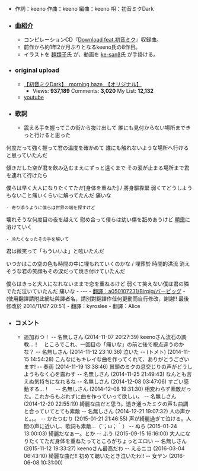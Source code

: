 - 作詞：keeno
作曲：keeno
編曲：keeno
唄：初音ミクDark
- ### [曲紹介](https://w.atwiki.jp/hmiku/pages/30720.html)
    - コンピレーションCD『[Download feat.初音ミク](https://w.atwiki.jp/hmiku/pages/30531.html)』収録曲。
    - 前作から約1年2か月ぶりとなるkeeno氏の8作目。
    - イラストを [麺類子](https://w.atwiki.jp/hmiku/pages/22832.html)氏 が、動画を [ke-sanβ](https://w.atwiki.jp/hmiku/pages/19437.html)氏 が手掛ける。
- ### original upload 
    - [【初音ミクDark】　morning haze　【オリジナル】](https://www.nicovideo.jp/watch/sm24862460)
        - Views: **937,189** Comments: **3,020** My List: **12,132**
    - [youtube](https://www.youtube.com/watch?v=Zs1vzQPEXTw)
- ### 歌詞
    - 震える手を握ってこの街から抜け出して
誰にも見付からない場所まできっと行けると思った

何度だって強く握って君の温度を確かめて
誰にも触れないような場所へ行けると思っていたんだ

傾きだした空が君を飲み込むまえにずっと遠くまで
その涙が止まる場所まで君を連れて行けたら

僕らは早く大人になりたくてただ[身体を重ねた] / 將身驅靠緊
弱くてどうしようもないこと痛いくらいに解ってたんだ
痛いな


    - 寄り添うように僕らは世界の端を探すけど
壊れそうな何度目の夜を越えて
慰め合って僕らは幼い傷を舐めあうけど
[朝靄](asamoya)に溶けていく


    - 冷たくなったその手を解いて
君は微笑って「もういいよ」と呟いたんだ

いつかはこの空の色も時間の中に埋もれていくのかな / 埋葬於 時間的洪流
消えそうな君の笑顔もその涙だって焼き付けていたんだ

僕らはきっと大人になれないままで恋を重ねるけど
弱くて笑えない僕は君の隣でただ泣いていたんだ
痛いな
    - ---
    - [翻譯：a050107231/Birpig/バーピッグ](https://w.atwiki.jp/vocaloidchly/pages/6785.html)
        - (使用翻譯請附此網址與譯者名，請別對翻譯作任何更動而自行修改，謝謝!!
最後修改於 2014/11/07 20:51)
    - 翻譯：kyroslee
    - 翻譯：Alice
- ### コメント
    - 追加おつ！ -- 名無しさん (2014-11-07 20:27:39)
keenoさん流石の調教…！　ところでこれ、一回目の「痛いな」の前と後で視点違うのかな？ -- 名無しさん (2014-11-12 23:10:36)
泣いた -- (トメト) (2014-11-15 14:54:28)
こんなにもキレイな曲を作ってくれて、ありがとうございます! -- 奏雨 (2014-11-19 13:38:46)
冒頭のミクの息交じりの声がどうしようもなく心を震わす -- 名無しさん (2014-11-25 21:49:43)
なんとも言えぬ気持ちになれるね -- 名無しさん (2014-12-08 03:47:06)
すごい感動する...！　 -- 名無しさん (2014-12-08 19:31:30)
相変わらず素敵だった。これからもぶれずに曲を作っていって欲しい。 -- 名無しさん (2014-12-20 22:55:19)
綺麗な曲だと思う。透き通ったミクの声も曲調と合っていてとても素敵 -- 名無しさん (2014-12-21 19:07:32)
人の声かと。。。 -- かたつむり (2015-01-21 21:46:55)
声が綺麗過ぎて泣ける。人間の声に近いし、歌詞も素敵…（´；ω；｀） -- ぬろ (2015-01-24 13:00:03)
綺麗だなぁー。とか -- ふう (2015-09-15 16:16:00)
大人になりたくてただ身体を重ねたってところがちょっとエロい -- 名無しさん (2015-11-12 19:33:27)
keenoさん最高だわ -- えるニコ (2016-03-04 06:43:10)
綺麗な曲だ!! 初めて聴いたとき泣いたわ!! -- 女ヤン (2016-06-08 10:31:00)
